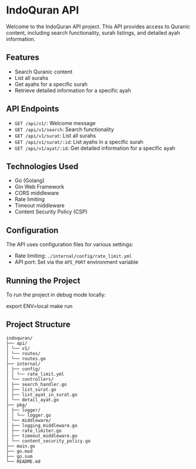 # IndoQuran API

Welcome to the IndoQuran API project. This API provides access to Quranic content, including search functionality, surah listings, and detailed ayah information.

## Features

- Search Quranic content
- List all surahs
- Get ayahs for a specific surah
- Retrieve detailed information for a specific ayah

## API Endpoints

- `GET /api/v1/`: Welcome message
- `GET /api/v1/search`: Search functionality
- `GET /api/v1/surat`: List all surahs
- `GET /api/v1/surat/:id`: List ayahs in a specific surah
- `GET /api/v1/ayat/:id`: Get detailed information for a specific ayah

## Technologies Used

- Go (Golang)
- Gin Web Framework
- CORS middleware
- Rate limiting
- Timeout middleware
- Content Security Policy (CSP)

## Configuration

The API uses configuration files for various settings:

- Rate limiting: `./internal/config/rate_limit.yml`
- API port: Set via the `API_PORT` environment variable

## Running the Project

To run the project in debug mode locally:


export ENV=local
make run


## Project Structure

```shell
indoquran/ 
├── api/ 
│ └── v1/ 
│ └── routes/ 
│ └── routes.go 
├── internal/ 
│ ├── config/ 
│ │ └── rate_limit.yml 
│ └── controllers/ 
│ ├── search_handler.go 
│ ├── list_surat.go 
│ ├── list_ayat_in_surat.go 
│ └── detail_ayat.go 
├── pkg/ 
│ ├── logger/ 
│ │ └── logger.go 
│ └── middleware/ 
│ ├── logging_middleware.go 
│ ├── rate_limiter.go 
│ ├── timeout_middleware.go 
│ └── content_security_policy.go 
├── main.go 
├── go.mod 
├── go.sum 
└── README.md
```
